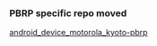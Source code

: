 ### PBRP specific repo moved 
[android_device_motorola_kyoto-pbrp](https://github.com/forforksake/android_device_motorola_kyoto-pbfp)
